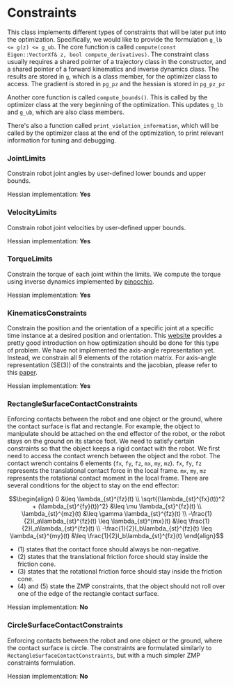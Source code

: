 # Constraints

This class implements different types of constraints that will be later put into the optimization.
Specifically, we would like to provide the formulation `g_lb <= g(z) <= g_ub`.
The core function is called `compute(const Eigen::VectorXf& z, bool compute_derivatives)`. 
The constraint class usually requires a shared pointer of a trajectory class in the constructor, and a shared pointer of a forward kinematics and inverse dynamics class. 
The results are stored in `g`, which is a class member, for the optimizer class to access.
The gradient is stored in `pg_pz` and the hessian is stored in `pg_pz_pz`

Another core function is called `compute_bounds()`.
This is called by the optimizer class at the very beginning of the optimization.
This updates `g_lb` and `g_ub`, which are also class members.

There's also a function called `print_violation_information`, which will be called by the optimizer class at the end of the optimization, to print relevant information for tuning and debugging.

### JointLimits

Constrain robot joint angles by user-defined lower bounds and upper bounds.

Hessian implementation: **Yes**

### VelocityLimits

Constrain robot joint velocities by user-defined upper bounds.

Hessian implementation: **Yes**

### TorqueLimits

Constrain the torque of each joint within the limits.
We compute the torque using inverse dynamics implemented by [pinocchio](https://stack-of-tasks.github.io/pinocchio/).

Hessian implementation: **Yes**

### KinematicsConstraints

Constrain the position and the orientation of a specific joint at a specific time instance at a desired position and orientation.
This [website](https://wang-yimu.com/introduction-to-optimization-on-manifolds/) provides a pretty good introduction on how optimization should be done for this type of problem.
We have not implemented the axis-angle representation yet.
Instead, we constrain all 9 elements of the rotation matrix.
For axis-angle representation (SE(3)) of the constraints and the jacobian, please refer to this [paper](https://arxiv.org/abs/1606.05285).

Hessian implementation: **Yes**

### RectangleSurfaceContactConstraints

Enforcing contacts between the robot and one object or the ground, where the contact surface is flat and rectangle.
For example, the object to manipulate should be attached on the end effector of the robot, or the robot stays on the ground on its stance foot.
We need to satisfy certain constraints so that the object keeps a rigid contact with the robot.
We first need to access the contact wrench between the object and the robot.
The contact wrench contains 6 elements (`fx`, `fy`, `fz`, `mx`, `my`, `mz`).
`fx`, `fy`, `fz` represents the translational contact force in the local frame.
`mx`, `my`, `mz` represents the rotational contact moment in the local frame.
There are several conditions for the object to stay on the end effector:
```math
\begin{align}
    0 &\leq \lambda_{st}^{fz}(t) \\
    \sqrt{(\lambda_{st}^{fx}(t))^2 + (\lambda_{st}^{fy}(t))^2} &\leq \mu \lambda_{st}^{fz}(t) \\
    \lambda_{st}^{mz}(t) &\leq \gamma \lambda_{st}^{fz}(t) \\
    -\frac{1}{2}l_a\lambda_{st}^{fz}(t) \leq \lambda_{st}^{mx}(t) &\leq \frac{1}{2}l_a\lambda_{st}^{fz}(t) \\
    -\frac{1}{2}l_b\lambda_{st}^{fz}(t) \leq \lambda_{st}^{my}(t) &\leq \frac{1}{2}l_b\lambda_{st}^{fz}(t)
\end{align}
```

- (1) states that the contact force should always be non-negative.
- (2) states that the translational friction force should stay inside the friction cone.
- (3) states that the rotational friction force should stay inside the friction cone.
- (4) and (5) state the ZMP constraints, that the object should not roll over one of the edge of the rectangle contact surface.

Hessian implementation: **No**

### CircleSurfaceContactConstraints

Enforcing contacts between the robot and one object or the ground, where the contact surface is circle.
The constraints are formulated similarly to `RectangleSurfaceContactConstraints`, but with a much simpler ZMP constraints formulation.

Hessian implementation: **No**